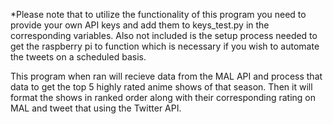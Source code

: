 *Please note that to utilize the functionality of this program you need to provide your own API keys and add them to keys_test.py in the corresponding variables. Also not included is the setup process needed to get the raspberry pi to function which is necessary if you wish to automate the tweets on a scheduled basis. 

This program when ran will recieve data from the MAL API and process that data to get the top 5 highly rated anime shows of that season. Then it will format the shows in ranked order along with their corresponding rating on MAL and tweet that using the Twitter API. 

